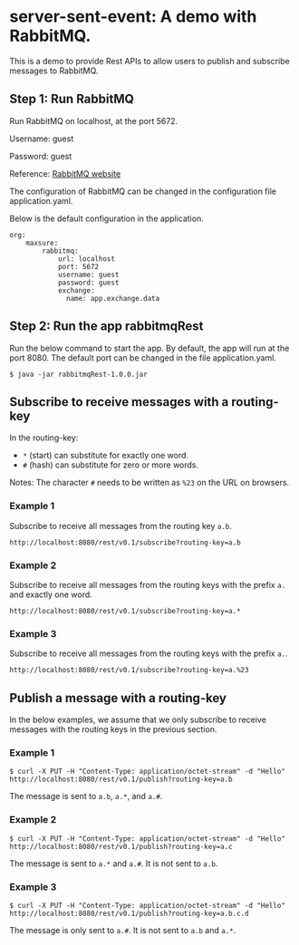 # server-sent-event: A demo with RabbitMQ.

This is a demo to provide Rest APIs to allow users to publish and subscribe messages to RabbitMQ.

## Step 1: Run RabbitMQ

Run RabbitMQ on localhost, at the port 5672.

Username: guest

Password: guest

Reference: [RabbitMQ website](https://www.rabbitmq.com)

The configuration of RabbitMQ can be changed in the configuration file application.yaml.

Below is the default configuration in the application.

```
org:
    maxsure:
        rabbitmq:
            url: localhost
            port: 5672
            username: guest
            password: guest
            exchange:
              name: app.exchange.data
```
           


## Step 2: Run the app rabbitmqRest

Run the below command to start the app. By default, the app will run at the port 8080.
The default port can be changed in the file application.yaml.

```
$ java -jar rabbitmqRest-1.0.0.jar 
```

## Subscribe to receive messages with a routing-key

In the routing-key:

* `*` (start) can substitute for exactly one word.
* `#` (hash) can substitute for zero or more words.

Notes: The character `#` needs to be written as `%23` on the URL on browsers.

### Example 1

Subscribe to receive all messages from the routing key `a.b`.

```
http://localhost:8080/rest/v0.1/subscribe?routing-key=a.b
```

### Example 2

Subscribe to receive all messages from the routing keys with the prefix `a.` and exactly one word.

```
http://localhost:8080/rest/v0.1/subscribe?routing-key=a.*
```

### Example 3

Subscribe to receive all messages from the routing keys with the prefix `a.`.

```
http://localhost:8080/rest/v0.1/subscribe?routing-key=a.%23
```

## Publish a message with a routing-key

In the below examples, we assume that we only subscribe to receive messages with the routing keys in the previous section.

### Example 1

```
$ curl -X PUT -H "Content-Type: application/octet-stream" -d "Hello" http://localhost:8080/rest/v0.1/publish?routing-key=a.b
```
The message is sent to `a.b`, `a.*`, and `a.#`.

### Example 2

```
$ curl -X PUT -H "Content-Type: application/octet-stream" -d "Hello" http://localhost:8080/rest/v0.1/publish?routing-key=a.c
```
The message is sent to `a.*` and `a.#`. It is not sent to `a.b`.

### Example 3

```
$ curl -X PUT -H "Content-Type: application/octet-stream" -d "Hello" http://localhost:8080/rest/v0.1/publish?routing-key=a.b.c.d
```
The message is only sent to `a.#`. It is not sent to `a.b` and `a.*`.
